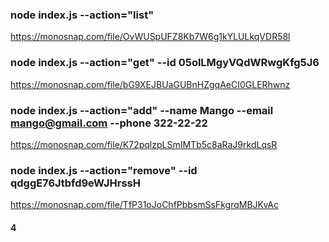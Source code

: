### node index.js --action="list"

https://monosnap.com/file/OvWUSpUFZ8Kb7W6g1kYLULkqVDR58l

### node index.js --action="get" --id 05olLMgyVQdWRwgKfg5J6

https://monosnap.com/file/bG9XEJBUaGUBnHZgqAeCI0GLERhwnz

### node index.js --action="add" --name Mango --email mango@gmail.com --phone 322-22-22

https://monosnap.com/file/K72pqlzpLSmIMTb5c8aRaJ9rkdLqsR

### node index.js --action="remove" --id qdggE76Jtbfd9eWJHrssH

https://monosnap.com/file/TfP31oJoChfPbbsmSsFkgrqMBJKvAc

#### 4
